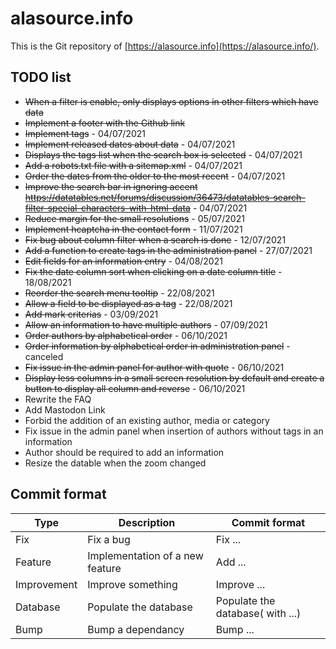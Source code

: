
# alasource.info

This is the Git repository of [https://alasource.info](https://alasource.info/).

## TODO list

- ~~When a filter is enable, only displays options in other filters which have data~~
- ~~Implement a footer with the Github link~~
- ~~Implement tags~~ - 04/07/2021
- ~~Implement released dates about data~~ - 04/07/2021
- ~~Displays the tags list when the search box is selected~~ - 04/07/2021
- ~~Add a robots.txt file with a sitemap.xml~~ - 04/07/2021
- ~~Order the dates from the older to the most recent~~ - 04/07/2021
- ~~Improve the search bar in ignoring accent https://datatables.net/forums/discussion/36473/datatables-search-filter-special-characters-with-html-data~~ - 04/07/2021
- ~~Reduce margin for the small resolutions~~ - 05/07/2021
- ~~Implement hcaptcha in the contact form~~ - 11/07/2021
- ~~Fix bug about column filter when a search is done~~ - 12/07/2021
- ~~Add a function to create tags in the administration panel~~ - 27/07/2021
- ~~Edit fields for an information entry~~ - 04/08/2021
- ~~Fix the date column sort when clicking on a date column title~~ - 18/08/2021
- ~~Reorder the search menu tooltip~~ - 22/08/2021
- ~~Allow a field to be displayed as a tag~~ - 22/08/2021
- ~~Add mark criterias~~ - 03/09/2021
- ~~Allow an information to have multiple authors~~ - 07/09/2021
- ~~Order authors by alphabetical order~~ - 06/10/2021
- ~~Order information by alphabetical order in administration panel~~ - canceled
- ~~Fix issue in the admin panel for author with quote~~ - 06/10/2021
- ~~Display less columns in a small screen resolution by default and create a button to display all column and reverse~~ - 06/10/2021
- Rewrite the FAQ
- Add Mastodon Link
- Forbid the addition of an existing author, media or category
- Fix issue in the admin panel when insertion of authors without tags in an information
- Author should be required to add an information
- Resize the datable when the zoom changed

## Commit format

|Type|Description|Commit format|
|----|-----------|-------------|
|Fix|Fix a bug|Fix ...|
|Feature|Implementation of a new feature|Add ...|
|Improvement|Improve something|Improve ...|
|Database|Populate the database|Populate the database( with ...)|
|Bump|Bump a dependancy|Bump ...|
